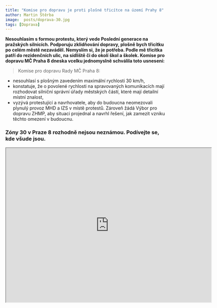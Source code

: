 ```yaml
---
title: "Komise pro dopravu je proti plošné třicítce na území Prahy 8"
author: Martin Štěrba
image:  posts/doprava-30.jpg
tags: [Doprava]
---
```


**Nesouhlasím s formou protestu, který vede Poslední generace na pražských silnicích. Podporuju zklidňování dopravy, plošně bych třicítku po celém městě nezaváděl. Nemyslím si, že je potřeba. Podle mě třicítka patří do rezidenčních ulic, na sídliště či do okolí škol a školek. Komise pro dopravu MČ Praha 8 dneska vcelku jednomyslně schválila toto usnesení:**

>Komise pro dopravu Rady MČ Praha 8:
- nesouhlasí s plošným zavedením maximální rychlosti 30 km/h,
- konstatuje, že o povolené rychlosti na spravovaných komunikacích mají rozhodovat silniční správní úřady městských částí, které mají detailní místní znalost,
- vyzývá protestující a navrhovatele, aby do budoucna neomezovali plynulý provoz MHD a IZS v místě protestů. Zároveň žádá Výbor pro dopravu ZHMP, aby situaci projednal a navrhl řešení, jak zamezit vzniku těchto omezení v budoucnu.

### Zóny 30 v Praze 8 rozhodně nejsou neznámou. Podívejte se, kde všude jsou.

<iframe src="https://www.google.com/maps/d/embed?mid=1SZhstNN2x1Hc1jsY0xrGrhdyAi9Ptsk&hl=cs&ehbc=2E312F" width="640" height="480"></iframe>
